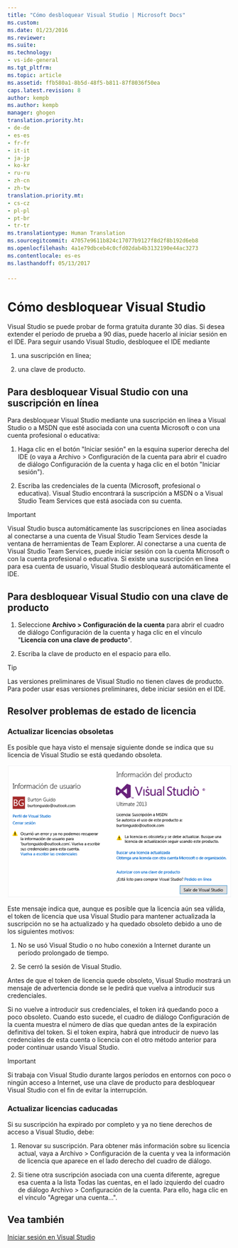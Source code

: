 ```yaml
---
title: "Cómo desbloquear Visual Studio | Microsoft Docs"
ms.custom: 
ms.date: 01/23/2016
ms.reviewer: 
ms.suite: 
ms.technology:
- vs-ide-general
ms.tgt_pltfrm: 
ms.topic: article
ms.assetid: ffb580a1-8b5d-48f5-b811-87f8036f50ea
caps.latest.revision: 8
author: kempb
ms.author: kempb
manager: ghogen
translation.priority.ht:
- de-de
- es-es
- fr-fr
- it-it
- ja-jp
- ko-kr
- ru-ru
- zh-cn
- zh-tw
translation.priority.mt:
- cs-cz
- pl-pl
- pt-br
- tr-tr
ms.translationtype: Human Translation
ms.sourcegitcommit: 47057e9611b824c17077b9127f8d2f8b192d6eb8
ms.openlocfilehash: 4a1e79dbceb4c0cfd02dab4b3132190e44ac3273
ms.contentlocale: es-es
ms.lasthandoff: 05/13/2017

---
```

# <a name="how-to-unlock-visual-studio"></a>Cómo desbloquear Visual Studio
Visual Studio se puede probar de forma gratuita durante 30 días. Si desea extender el período de prueba a 90 días, puede hacerlo al iniciar sesión en el IDE. Para seguir usando Visual Studio, desbloquee el IDE mediante  
  
1.  una suscripción en línea;  
  
2.  una clave de producto.  
  
## <a name="to-unlock-visual-studio-using-an-online-subscription"></a>Para desbloquear Visual Studio con una suscripción en línea  
 Para desbloquear Visual Studio mediante una suscripción en línea a Visual Studio o a MSDN que esté asociada con una cuenta Microsoft o con una cuenta profesional o educativa:  
  
1.  Haga clic en el botón "Iniciar sesión" en la esquina superior derecha del IDE (o vaya a Archivo > Configuración de la cuenta para abrir el cuadro de diálogo Configuración de la cuenta y haga clic en el botón "Iniciar sesión").  
  
2.  Escriba las credenciales de la cuenta (Microsoft, profesional o educativa). Visual Studio encontrará la suscripción a MSDN o a Visual Studio Team Services que está asociada con su cuenta.  
  
> [!IMPORTANT]
>  Visual Studio busca automáticamente las suscripciones en línea asociadas al conectarse a una cuenta de Visual Studio Team Services desde la ventana de herramientas de Team Explorer. Al conectarse a una cuenta de Visual Studio Team Services, puede iniciar sesión con la cuenta Microsoft o con la cuenta profesional o educativa. Si existe una suscripción en línea para esa cuenta de usuario, Visual Studio desbloqueará automáticamente el IDE.  
  
## <a name="to-unlock-visual-studio-with-a-product-key"></a>Para desbloquear Visual Studio con una clave de producto  
  
1.  Seleccione **Archivo > Configuración de la cuenta** para abrir el cuadro de diálogo Configuración de la cuenta y haga clic en el vínculo "**Licencia con una clave de producto**".  
  
2.  Escriba la clave de producto en el espacio para ello.  
  
> [!TIP]
>  Las versiones preliminares de Visual Studio no tienen claves de producto. Para poder usar esas versiones preliminares, debe iniciar sesión en el IDE.  
  
## <a name="address-license-problem-states"></a>Resolver problemas de estado de licencia  
  
### <a name="update-stale-licenses"></a>Actualizar licencias obsoletas  
 Es posible que haya visto el mensaje siguiente donde se indica que su licencia de Visual Studio se está quedando obsoleta.  
  
 ![Cuadro de diálogo de información de usuario de Visual Studio](../ide/media/vs2013_userinfo.png "VS2013_UserInfo")  
  
 Este mensaje indica que, aunque es posible que la licencia aún sea válida, el token de licencia que usa Visual Studio para mantener actualizada la suscripción no se ha actualizado y ha quedado obsoleto debido a uno de los siguientes motivos:  
  
1.  No se usó Visual Studio o no hubo conexión a Internet durante un período prolongado de tiempo.  
  
2.  Se cerró la sesión de Visual Studio.  
  
 Antes de que el token de licencia quede obsoleto, Visual Studio mostrará un mensaje de advertencia donde se le pedirá que vuelva a introducir sus credenciales.  
  
 Si no vuelve a introducir sus credenciales, el token irá quedando poco a poco obsoleto. Cuando esto sucede, el cuadro de diálogo Configuración de la cuenta muestra el número de días que quedan antes de la expiración definitiva del token. Si el token expira, habrá que introducir de nuevo las credenciales de esta cuenta o licencia con el otro método anterior para poder continuar usando Visual Studio.  
  
> [!IMPORTANT]
>  Si trabaja con Visual Studio durante largos períodos en entornos con poco o ningún acceso a Internet, use una clave de producto para desbloquear Visual Studio con el fin de evitar la interrupción.  
  
### <a name="update-expired-licenses"></a>Actualizar licencias caducadas  
 Si su suscripción ha expirado por completo y ya no tiene derechos de acceso a Visual Studio, debe:  
  
1.  Renovar su suscripción. Para obtener más información sobre su licencia actual, vaya a Archivo > Configuración de la cuenta y vea la información de licencia que aparece en el lado derecho del cuadro de diálogo.  
  
2.  Si tiene otra suscripción asociada con una cuenta diferente, agregue esa cuenta a la lista Todas las cuentas, en el lado izquierdo del cuadro de diálogo Archivo > Configuración de la cuenta. Para ello, haga clic en el vínculo "Agregar una cuenta...".  
  
## <a name="see-also"></a>Vea también  
 [Iniciar sesión en Visual Studio](../ide/signing-in-to-visual-studio.md)

